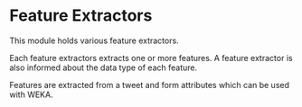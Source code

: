 Feature Extractors
==================

This module holds various feature extractors.

Each feature extractors extracts one or more features.
A feature extractor is also informed about the data type of
each feature.

Features are extracted from a tweet and form attributes which
can be used with WEKA.

